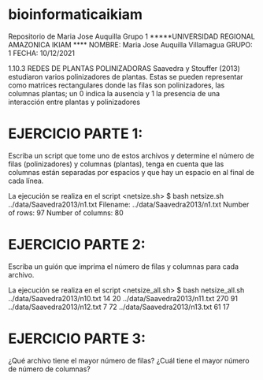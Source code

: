 # bioinformaticaikiam
Repositorio de Maria Jose Auquilla Grupo 1 
 *****UNIVERSIDAD REGIONAL AMAZONICA IKIAM ****
 NOMBRE: Maria Jose Auquilla Villamagua
 GRUPO: 1 
 FECHA: 10/12/2021

 1.10.3 REDES DE PLANTAS POLINIZADORAS
Saavedra y Stouffer (2013) estudiaron varios polinizadores de plantas. Estas se pueden representar como matrices rectangulares donde las filas son polinizadores, las columnas plantas; un 0 indica la ausencia y 1 la presencia de una interacción entre plantas y polinizadores
    
# EJERCICIO PARTE 1:
Escriba un script que tome uno de estos archivos y determine el número de filas (polinizadores) y columnas (plantas), tenga en cuenta que las columnas están separadas por espacios y que hay un espacio en al final de cada línea.

La ejecución se realiza en el script <netsize.sh>
    $ bash netsize.sh ../data/Saavedra2013/n1.txt
     Filename: ../data/Saavedra2013/n1.txt
     Number of rows: 97
     Number of columns: 80

# EJERCICIO PARTE 2:
Escriba un guión que imprima el número de filas y columnas para cada archivo.

La ejecución se realiza en el script <netsize_all.sh>
     $ bash netsize_all.sh
     ../data/Saavedra2013/n10.txt 14 20
     ../data/Saavedra2013/n11.txt 270 91
     ../data/Saavedra2013/n12.txt 7 72
     ../data/Saavedra2013/n13.txt 61 17
# EJERCICIO PARTE 3:
¿Qué archivo tiene el mayor número de filas? ¿Cuál tiene el mayor número de número de columnas?

